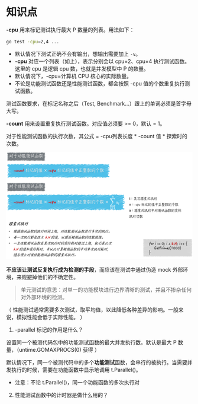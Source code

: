 # 知识点

**-cpu** 用来标记测试执行最大 P 数量的列表。用法如下：
```bash
go test -cpu=2,4 ...
```
- 默认情况下测试正确不会有输出，想输出需要加上 `-v`。
- **-cpu** 对应一个列表（如上），表示分别会以 cpu=2、cpu=4 执行测试函数。这里的 cpu 是逻辑 cpu 数，也就是并发模型中 P 的数量。
- 默认情况下，-cpu=计算机 CPU 核心的实际数量。
- 不论是功能测试函数还是性能测试函数，都会按照 -cpu 值的个数重复执行测试函数。

测试函数要求，在标记名称之后（Test, Benchmark...）跟上的单词必须是首字母大写。

**-count** 用来设置重复执行测试函数。对应值必须要 >= 0，默认 = 1。

对于性能测试函数的执行次数，其公式 = -cpu列表长度 * -count 值 * 探索时的次数。

![](/025/png/8dc543c7ac67dca3dae3eebc53067c56.png)

**不应该让测试反复执行成为检测的手段**，而应该在测试中通过伪造 mock 外部环境，来规避掉他们的不确定性。

>单元测试的意思：对单一的功能模块进行边界清晰的测试，并且不掺杂任何对外部环境的检测。

（
性能测试通常需要多次测试，取平均值，以此降低各种差异的影响。一般来说，模拟性能会低于实际性能。
）

1. -parallel 标记的作用是什么？

设置同一个被测代码包中的功能测试函数的最大并发执行数。默认是最大 P 数量，（untime.GOMAXPROCS(0) 获得 ）

默认情况下，同一个被测代码中的多个**功能测试**函数，会串行的被执行。当需要并发执行的时候，需要在功能函数中显示地调用 t.Parallel()。
- 注意：不论 t.Parallel()，同一个功能函数的多次执行对

2. 性能测试函数中的计时器是做什么用的？